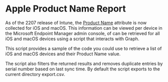 # Apple Product Name Report
As of the 2207 release of Intune, the [Product Name](https://support.apple.com/en-au/guide/deployment/depa9e8e14a4/web) attribute is now collected for iOS and macOS. This information can be viewed per device in the Microsoft Endpoint Manager admin console, of can be retrieved for all iOS and macOS devices using a script that interacts with Graph. 

This script provides a sample of the code you could use to retrieve a list of iOS and macOS devices and their Product Name value. 

The script also filters the returned results and removes duplicate entries by serial number based on last sync time. By default the script exports to the current directory export.csv.
